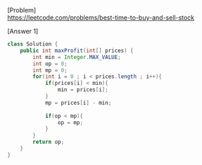 [Problem]<br>
https://leetcode.com/problems/best-time-to-buy-and-sell-stock

[Answer 1]
```java
class Solution {
    public int maxProfit(int[] prices) {
        int min = Integer.MAX_VALUE;
        int op = 0;
        int mp = 0;
        for(int i = 0 ; i < prices.length ; i++){
            if(prices[i] < min){
                min = prices[i];
            }
            mp = prices[i] - min;
            
            if(op < mp){
                op = mp;
            }
        }
        return op;
    }
}
```